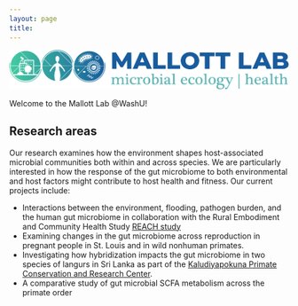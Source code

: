 ```yaml
---
layout: page
title: 
---
```

<img src="/images/HorizontalColorGradient.png" alt="Mallott Lab logo">

Welcome to the Mallott Lab @WashU! 

## Research areas

Our research examines how the environment shapes host-associated microbial communities both within and across species. We are particularly interested in how the response of the gut microbiome to both environmental and host factors might contribute to host health and fitness. Our current projects include:

* Interactions between the environment, flooding, pathogen burden, and the human gut microbiome in collaboration with the Rural Embodiment and Community Health Study [REACH study](https://reachresearch.org)
* Examining changes in the gut microbiome across reproduction in pregnant people in St. Louis and in wild nonhuman primates.
* Investigating how hybridization impacts the gut microbiome in two species of langurs in Sri Lanka as part of the [Kaludiyapokuna Primate Conservation and Research Center](https://kpcrc.org/). 
* A comparative study of gut microbial SCFA metabolism across the primate order

